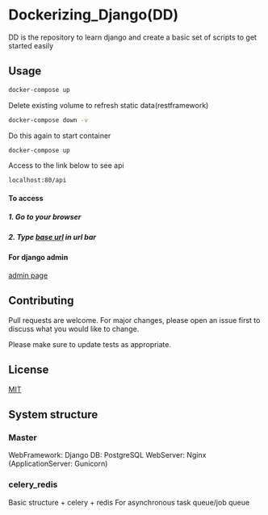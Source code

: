 # Dockerizing_Django(DD)

DD is the repository to learn django and create a basic set of scripts to get started easily

## Usage

```bash
docker-compose up
```
Delete existing volume to refresh static data(restframework)
```bash
docker-compose down -v
```
Do this again to start container
```bash
docker-compose up
```

Access to the link below to see api

```
localhost:80/api
```




#### To access
##### 1. Go to your browser
##### 2. Type [base url](localhost:80) in url bar
#### For django admin
[admin page](localhost:80/admin)

## Contributing
Pull requests are welcome. For major changes, please open an issue first to discuss what you would like to change.

Please make sure to update tests as appropriate.

## License
[MIT](https://choosealicense.com/licenses/mit/)

## System structure
### Master
WebFramework: Django
DB: PostgreSQL
WebServer: Nginx
(ApplicationServer: Gunicorn)

### celery_redis
Basic structure + celery + redis
For asynchronous task queue/job queue